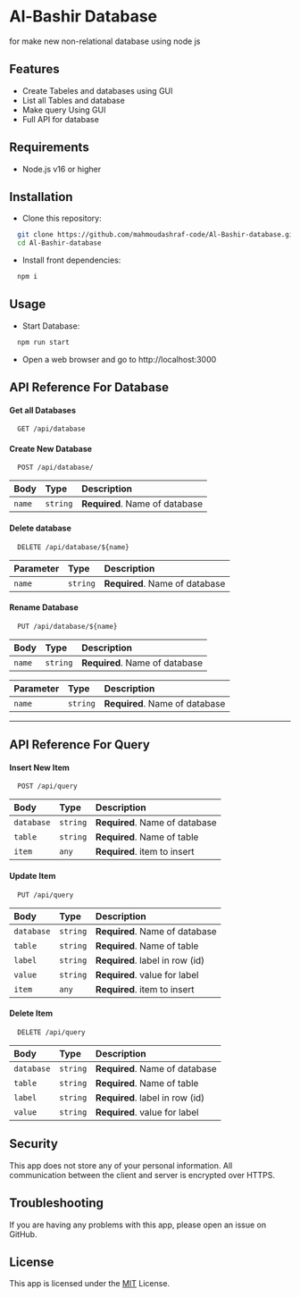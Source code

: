 
# Al-Bashir Database

for make new non-relational database using node js



## Features

- Create Tabeles and databases using GUI
- List all Tables and database
- Make query Using GUI
- Full API for database


## Requirements

- Node.js v16 or higher

## Installation
-  Clone this repository:

```bash
  git clone https://github.com/mahmoudashraf-code/Al-Bashir-database.git
  cd Al-Bashir-database
```
- Install front dependencies:

```bash
  npm i
```


## Usage

-  Start Database:
```bash
  npm run start
```

- Open a web browser and go to http://localhost:3000


## API Reference For Database

#### Get all Databases
```http
  GET /api/database
```


#### Create New Database
```http
  POST /api/database/
```
| Body | Type     | Description                       |
| :-------- | :------- | :-------------------------------- |
| `name`      | `string` | **Required**. Name of database |



#### Delete database
```http
  DELETE /api/database/${name}
```

| Parameter | Type     | Description                       |
| :-------- | :------- | :-------------------------------- |
| `name`      | `string` | **Required**. Name of database |


#### Rename Database
```http
  PUT /api/database/${name}
```
| Body | Type     | Description                       |
| :-------- | :------- | :-------------------------------- |
| `name`      | `string` | **Required**. Name of database |

| Parameter | Type     | Description                       |
| :-------- | :------- | :-------------------------------- |
| `name`      | `string` | **Required**. Name of database |

---



## API Reference For Query



#### Insert New Item
```http
  POST /api/query
```
| Body | Type     | Description                       |
| :-------- | :------- | :-------------------------------- |
| `database`      | `string` | **Required**. Name of database |
| `table`      | `string` | **Required**. Name of table |
| `item`      | `any` | **Required**. item to insert |



#### Update Item
```http
  PUT /api/query
```

| Body | Type     | Description                       |
| :-------- | :------- | :-------------------------------- |
| `database`      | `string` | **Required**. Name of database |
| `table`      | `string` | **Required**. Name of table |
| `label`      | `string` | **Required**. label in row (id) |
| `value`      | `string` | **Required**. value for label |
| `item`      | `any` | **Required**. item to insert |



#### Delete Item
```http
  DELETE /api/query
```

| Body | Type     | Description                       |
| :-------- | :------- | :-------------------------------- |
| `database`      | `string` | **Required**. Name of database |
| `table`      | `string` | **Required**. Name of table |
| `label`      | `string` | **Required**. label in row (id) |
| `value`      | `string` | **Required**. value for label |


## Security
This app does not store any of your personal information. All communication between the client and server is encrypted over HTTPS.


## Troubleshooting
If you are having any problems with this app, please open an issue on GitHub.


## License
This app is licensed under the [MIT](https://choosealicense.com/licenses/mit/) License.



